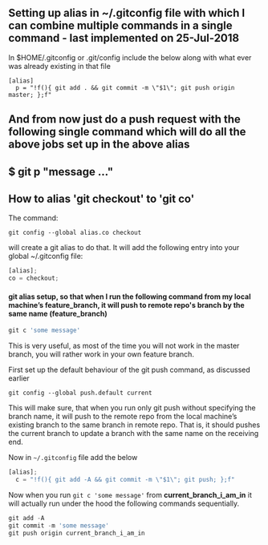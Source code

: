 ## Setting up alias in ~/.gitconfig file with which I can combine multiple commands in a single command - last implemented on 25-Jul-2018

In \$HOME/.gitconfig or .git/config include the below along with what ever was already existing in that file

```
[alias]
  p = "!f(){ git add . && git commit -m \"$1\"; git push origin master; };f"
```

## And from now just do a push request with the following single command which will do all the above jobs set up in the above alias

## \$ git p "message ..."

## How to alias 'git checkout' to 'git co'

The command:

`git config --global alias.co checkout`

will create a git alias to do that. It will add the following entry into your global ~/.gitconfig file:

```js
[alias];
co = checkout;
```

#### git alias setup, so that when I run the following command from my local machine’s feature_branch, it will push to remote repo's branch by the same name (feature_branch)

```js
git c 'some message'
```

This is very useful, as most of the time you will not work in the master branch, you will rather work in your own feature branch.

First set up the default behaviour of the git push command, as discussed earlier

`git config --global push.default current`

This will make sure, that when you run only git push without specifying the branch name, it will push to the remote repo from the local machine’s existing branch to the same branch in remote repo. That is, it should pushes the current branch to update a branch with the same name on the receiving end.

Now in `~/.gitconfig` file add the below

```js
[alias];
  c = "!f(){ git add -A && git commit -m \"$1\"; git push; };f"
```

Now when you run `git c 'some message'` from **current_branch_i_am_in** it will actually run under the hood the following commands sequentially.

```js
git add -A
git commit -m 'some message'
git push origin current_branch_i_am_in

```
